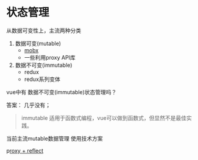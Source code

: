 

# 状态管理

从数据可变性上，主流两种分类

1. 数据可变(mutable)
   - [mobx](/docs/react/mobx)
   - 一些利用proxy API库
2. 数据不可变(immutable)
   - redux
   - redux系列变体


vue中有 数据不可变(immutable)状态管理吗？
 
答案： 几乎没有；

> immutable 适用于函数式编程，vue可以做到函数式，但显然不是最佳实践。


当前主流mutable数据管理 使用技术方案

p[roxy + reflect](https://www.zhangxinxu.com/wordpress/2021/07/js-proxy-reflect/)



